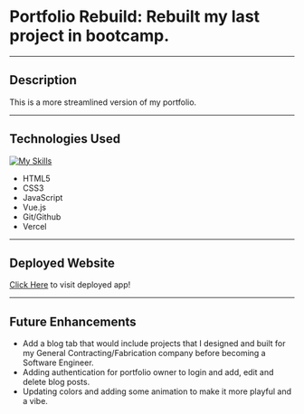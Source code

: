 
# Portfolio Rebuild: Rebuilt my last project in bootcamp.
***
## Description
This is a more streamlined version of my portfolio. 
***
## Technologies Used

[![My Skills](https://skillicons.dev/icons?i=html,css,vscode,js,git,github,vercel,&perline=4)](https://skillicons.dev)

- HTML5
- CSS3
- JavaScript
- Vue.js
- Git/Github
- Vercel

***
## Deployed Website

[Click Here](https://martinjfitzpatrick-portfolio.vercel.app/) to visit deployed app! 
***
## Future Enhancements
- Add a blog tab that would include projects that I designed and built for my General Contracting/Fabrication company before becoming a Software Engineer.
- Adding authentication for portfolio owner to login and add, edit and delete blog posts.
- Updating colors and adding some animation to make it more playful and a vibe.